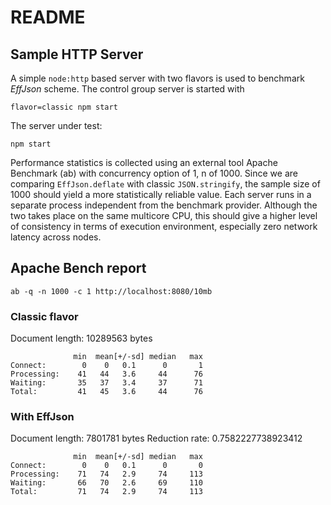 README
====

## Sample HTTP Server

A simple `node:http` based server with two flavors is used to benchmark *EffJson* scheme. The control group server is started with

```
flavor=classic npm start
```

The server under test:

```
npm start
```

Performance statistics is collected using an external tool Apache Benchmark (ab) with concurrency option of 1, n of 1000. Since we are comparing `EffJson.deflate` with classic `JSON.stringify`, the sample size of 1000 should yield a more statistically reliable value. Each server runs in a separate process independent from the benchmark provider. Although the two takes place on the same multicore CPU, this should give a higher level of consistency in terms of execution environment, especially zero network latency across nodes.

## Apache Bench report

```
ab -q -n 1000 -c 1 http://localhost:8080/10mb
```

### Classic flavor

Document length: 10289563 bytes

```
              min  mean[+/-sd] median   max
Connect:        0    0   0.1      0       1
Processing:    41   44   3.6     44      76
Waiting:       35   37   3.4     37      71
Total:         41   45   3.6     44      76
```


### With EffJson

Document length: 7801781 bytes 
Reduction rate: 0.7582227738923412

```
              min  mean[+/-sd] median   max
Connect:        0    0   0.1      0       0
Processing:    71   74   2.9     74     113
Waiting:       66   70   2.6     69     110
Total:         71   74   2.9     74     113
```

